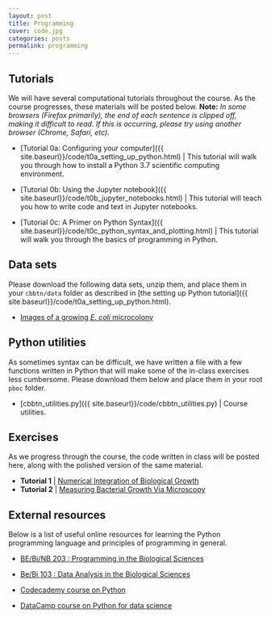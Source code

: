 ```yaml
---
layout: post
title: Programming
cover: code.jpg
categories: posts
permalink: programming
---
```


## Tutorials
We will have several computational tutorials throughout the course. As the course
progresses, these materials will be posted below. **Note:** *In some browsers (Firefox primarily), the end of each sentence is clipped off, making it difficult to read. If this is occurring, please try using another browser (Chrome, Safari, etc).*

* [Tutorial 0a: Configuring your computer]({{ site.baseurl}}/code/t0a_setting_up_python.html) \| This tutorial will walk you through how to install a Python 3.7 scientific computing environment.

* [Tutorial 0b: Using the Jupyter notebook]({{ site.baseurl}}/code/t0b_jupyter_notebooks.html) \| This tutorial will teach you how to write code and text in Jupyter notebooks.

* [Tutorial 0c: A Primer on Python Syntax]({{ site.baseurl}}/code/t0c_python_syntax_and_plotting.html) \| This tutorial will walk you through the basics of programming in Python.



## Data sets
Please download the following data sets, unzip them, and place them in your `cbbtn/data` folder as described in [the setting up Python tutorial]({{ site.baseurl}}/code/t0a_setting_up_python.html).

* [Images of a growing *E. coli* microcolony](http://www.rpdata.caltech.edu/courses/course_data/ecoli_growth.zip)


## Python utilities
As sometimes syntax can be difficult, we have written a file with a few functions written in Python that will make some of the in-class exercises less cumbersome. Please download them below and place them in your root `pboc` folder.

* [cbbtn_utilities.py]({{ site.baseurl}}/code/cbbtn_utilities.py) \| Course utilities.



## Exercises
As we progress through the course, the code written in class will be posted here, along with the polished version of the same material.


* **Tutorial 1** \| [Numerical Integration of Biological Growth]({{site.baseurl}}/2019/code/forward_euler.html)
* **Tutorial 2** \| [Measuring Bacterial Growth Via Microscopy]({{site.baseurl}}2019/code/bacterial_growth.html)
<!-- * **Tutorial 3** \| [Writing Stochastic Simulations]({{site.baseurl}}/code/t03_stochastic_simulations.html)
* **Tutorial 4** \| [Integrating Chemical Master Equations]({{site.baseurl}}/code/t04_chemical_master_equations.html)
* **Tutorial 5** \| [Constitutive Expression and the Poisson Distribution]({{site.baseurl}}/code/t05_constitutive_expression.html)
* **Tutorial 6** \| [Gillespie Stochastic Simulation of Constitutive Expression]({{site.baseurl}}/code/t06_gillespie_algorithm.html) -->


## External resources
Below is a list of useful online resources for learning the Python programming language and principles of programming in general.

* [BE/Bi/NB 203 : Programming in the Biological Sciences](http://justinbois.github.io/bootcamp/2018/)

* [Be/Bi 103 : Data Analysis in the Biological Sciences](http://www.bebi103.caltech.edu)

* [Codecademy course on Python](https://www.codecademy.com/learn/python)

* [DataCamp course on Python for data science](https://www.datacamp.com/courses/intro-to-python-for-data-science)
